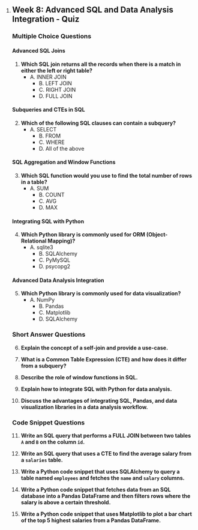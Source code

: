 ﻿1.  ## Week 8: Advanced SQL and Data Analysis Integration - Quiz
    
    ### Multiple Choice Questions
    
    #### Advanced SQL Joins
    
    1.  **Which SQL join returns all the records when there is a match in either the left or right table?**
        -   A. INNER JOIN
            -   B. LEFT JOIN
            -   C. RIGHT JOIN
            -   D. FULL JOIN
    
    #### Subqueries and CTEs in SQL
    
    2.  **Which of the following SQL clauses can contain a subquery?**
        -   A. SELECT
            -   B. FROM
            -   C. WHERE
            -   D. All of the above
    
    #### SQL Aggregation and Window Functions
    
    3.  **Which SQL function would you use to find the total number of rows in a table?**
        -   A. SUM
            -   B. COUNT
            -   C. AVG
            -   D. MAX
    
    #### Integrating SQL with Python
    
    4.  **Which Python library is commonly used for ORM (Object-Relational Mapping)?**
        -   A. sqlite3
            -   B. SQLAlchemy
            -   C. PyMySQL
            -   D. psycopg2
    
    #### Advanced Data Analysis Integration
    
    5.  **Which Python library is commonly used for data visualization?**
        -   A. NumPy
            -   B. Pandas
            -   C. Matplotlib
            -   D. SQLAlchemy
    
    ### Short Answer Questions
    
    6.  **Explain the concept of a self-join and provide a use-case.**
    
    7.  **What is a Common Table Expression (CTE) and how does it differ from a subquery?**
    
    8.  **Describe the role of window functions in SQL.**
    
    9.  **Explain how to integrate SQL with Python for data analysis.**
    
    10.  **Discuss the advantages of integrating SQL, Pandas, and data visualization libraries in a data analysis workflow.**
    
    ### Code Snippet Questions
    
    11.  **Write an SQL query that performs a FULL JOIN between two tables `A` and `B` on the column `id`.**
    
    12.  **Write an SQL query that uses a CTE to find the average salary from a `salaries` table.**
    
    13.  **Write a Python code snippet that uses SQLAlchemy to query a table named `employees` and fetches the `name` and `salary` columns.**
    
    14.  **Write a Python code snippet that fetches data from an SQL database into a Pandas DataFrame and then filters rows where the salary is above a certain threshold.**
    
    15.  **Write a Python code snippet that uses Matplotlib to plot a bar chart of the top 5 highest salaries from a Pandas DataFrame.**
    


